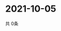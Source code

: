# 2021-10-05
  共 0条

  <!-- BEGIN -->
  <!-- 最后更新时间Tue Oct 05 2021 20:03:08 GMT+0000 (Coordinated Universal Time) -->
  
  <!-- END -->
  
  